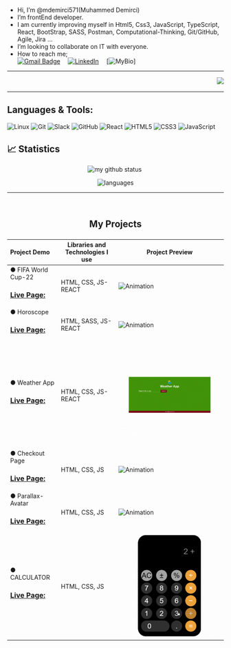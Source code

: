 - Hi, I’m @mdemirci571(Muhammed Demirci)
- I’m frontEnd developer.
- I am currently improving myself in Html5, Css3, JavaScript, TypeScript, React, BootStrap, SASS, Postman, Computational-Thinking, Git/GitHub, Agile, Jira ...
- I’m looking to collaborate on IT with everyone.
- How to reach me; <br> [![Gmail Badge](https://img.shields.io/badge/Gmail-D14836?style=for-the-badge&logo=gmail&logoColor=white)](mailto:mhdemirci571@gmail.com) &emsp;[![LinkedIn](https://img.shields.io/badge/LinkedIn-0077B5?style=for-the-badge&logo=linkedin&logoColor=white)](https://www.linkedin.com/in/muhammed-demirci)&emsp;
[![MyBio](https://img.shields.io/endpoint?url=<https://mdemirci571.github.io/portfolio/>&style<?style=for-the-badge&logo=appveyor>)]&emsp;
<hr>

<p align="right"><img src="https://user-images.githubusercontent.com/118989410/205894833-0aa28f7d-474e-4eca-82e1-397132d94e89.jpg" width="50% heigth="40%"></p>
<hr>

## Languages & Tools:

![Linux](https://img.shields.io/badge/Linux-FCC624?style=for-the-badge&logo=linux&logoColor=black)
![Git](https://img.shields.io/badge/git-%23F05033.svg?style=for-the-badge&logo=git&logoColor=white)
![Slack](https://img.shields.io/badge/Slack-4A154B?style=for-the-badge&logo=slack&logoColor=white)
![GitHub](https://img.shields.io/badge/GitHub%20Pages-222222?style=for-the-badge&logo=GitHub%20Pages&logoColor=white)
![React](https://img.shields.io/badge/React-20232A?style=for-the-badge&logo=react&logoColor=61DAFB)
![HTML5](https://img.shields.io/badge/HTML5-E34F26?style=for-the-badge&logo=html5&logoColor=white)
![CSS3](https://img.shields.io/badge/CSS3-1572B6?style=for-the-badge&logo=css3&logoColor=white)
![JavaScript](https://img.shields.io/badge/JavaScript-323330?style=for-the-badge&logo=javascript&logoColor=F7DF1E)


## 📈 Statistics

<p align="center">
<img src="https://github-readme-stats.vercel.app/api?username=mdemirci571&count_private=true&theme=chartreuse-dark&show_icons=true" alt="my github status" width="49%"/>&nbsp;</p>
<p align="center"> <img src="https://github-readme-stats.vercel.app/api/top-langs/?username=mdemirci571&count_private=true&theme=chartreuse-dark&layout=compact" alt="languages" width="50%" > </p>
<hr><br>
<h2 align="center"> My Projects</h2>

###



Project Demo       |Libraries and Technologies I use     |Project Preview   
:-------------------------|-------------------------|-------------------------
●	FIFA World Cup-22<h3>[Live Page:](https://fifaworldcup-22.netlify.app/)</h3> | HTML, CSS, JS-REACT |  ![Animation](https://github.com/mdemirci571/Fifa_World_Cup-22/blob/main/src/assets/animation.gif)
●	Horoscope<h3>[Live Page:](https://horoscope-react.netlify.app/)</h3> | HTML, SASS, JS-REACT |  ![Animation](https://github.com/mdemirci571/Horoscope/blob/main/src/helpers/animation.gif)
●	Weather App<h3>[Live Page:]( https://mdemirci571.github.io/weather_App/)</h3> | HTML, CSS, JS-REACT |  ![Animation](https://github.com/mdemirci571/weather_App/blob/main/img/animation.gif)
●	Checkout Page<h3>[Live Page:](https://mdemirci571.github.io/checkout_page/)</h3> | HTML, CSS, JS |  ![Animation](https://github.com/mdemirci571/checkout_page/blob/main/img/animation.gif)
●	Parallax-Avatar <h3>[Live Page:]( https://mdemirci571.github.io/parallax_avatar/)</h3> | HTML, CSS, JS |  ![Animation](https://github.com/mdemirci571/parallax_avatar/blob/main/img/animation.gif)
●	CALCULATOR<h3>[Live Page:](https://mdemirci571.github.io/calculator/)</h3> | HTML, CSS, JS |  ![Animation](https://github.com/mdemirci571/calculator/blob/main/animation.gif)
